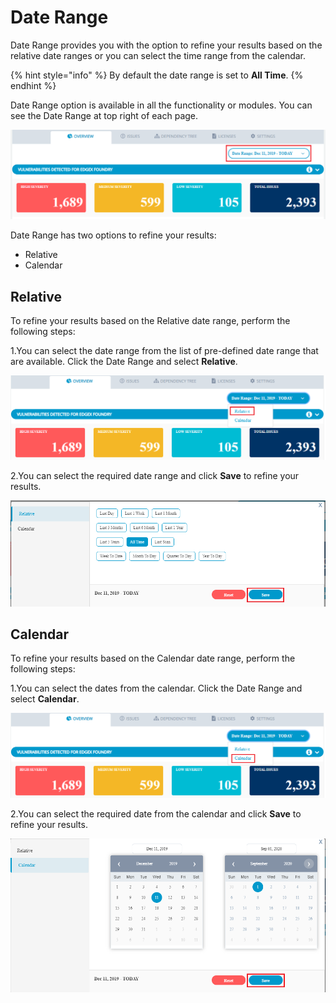 # Date Range

Date Range provides you with the option to refine your results based on the relative date ranges or you can select the time range from the calendar. 

{% hint style="info" %}
By default the date range is set to **All Time**.
{% endhint %}

Date Range option is available in all the functionality or modules. You can see the Date Range at top right of each page. 

![Date Range](../.gitbook/assets/date_range.png)

Date Range has two options to refine your results:

* Relative 
* Calendar 

## Relative 

To refine your results based on the Relative date range,  perform the following steps:

1.You can select the date range from the list of pre-defined date range that are available. Click the Date Range and select **Relative**.

![Relative Date Range](../.gitbook/assets/dr1.png)

2.You can select the required date range and click **Save** to refine your results.  

![Relative](../.gitbook/assets/r-.png)

## Calendar 

To refine your results based on the Calendar date range,  perform the following steps:

1.You can select the dates from the calendar. Click the Date Range and select **Calendar**.

![Calendar Date Range](../.gitbook/assets/dr.png)

2.You can select the required date from the calendar and click **Save** to refine your results.  

![Calendar](../.gitbook/assets/calendar.png)

